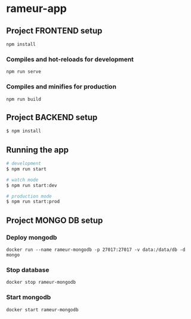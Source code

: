 # rameur-app

## Project FRONTEND setup
```
npm install
```

### Compiles and hot-reloads for development
```
npm run serve
```

### Compiles and minifies for production
```
npm run build
```

## Project BACKEND setup

```bash
$ npm install
```

## Running the app

```bash
# development
$ npm run start

# watch mode
$ npm run start:dev

# production mode
$ npm run start:prod
```

## Project MONGO DB setup

### Deploy mongodb
```
docker run --name rameur-mongodb -p 27017:27017 -v data:/data/db -d mongo
```

### Stop database
```
docker stop rameur-mongodb
```

### Start mongodb
```
docker start rameur-mongodb
```
